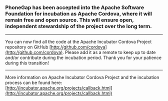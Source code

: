 ### PhoneGap has been accepted into the Apache Software Foundation for incubation as Apache Cordova, where it will remain free and open source. This will ensure open, independent stewardship of the project over the long term.

---

You can now find all the code at the Apache Incubator Cordova Project repository on GitHub [http://github.com/cordova](http://github.com/cordova). Please add it as a remote to keep up to date and/or contribute during the incubation period. Thank you for your patience during this transition!

---

More information on Apache Incubator Cordova Project and the incubation process can be found here:
[http://incubator.apache.org/projects/callback.html](http://incubator.apache.org/projects/callback.html)